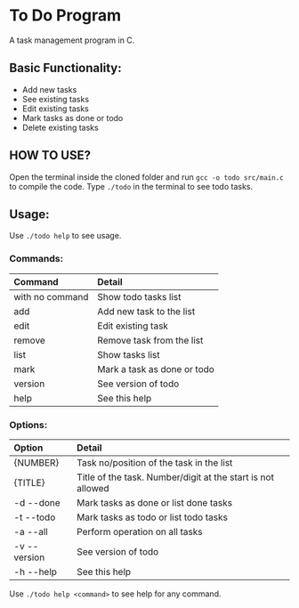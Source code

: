 # To Do Program

A task management program in C.

## Basic Functionality:

 - Add new tasks
 - See existing tasks
 - Edit existing tasks
 - Mark tasks as done or todo
 - Delete existing tasks

## HOW TO USE?

Open the terminal inside the cloned folder and run `gcc -o todo src/main.c` to compile the code.
Type `./todo` in the terminal to see todo tasks.

## Usage:

Use `./todo help` to see usage.

### Commands:

| Command             | Detail |
|:--------------------|:-------|
| with no command     | Show todo tasks list |
| add                 | Add new task to the list |
| edit                | Edit existing task |
| remove              | Remove task from the list |
| list                | Show tasks list |
| mark                | Mark a task as done or todo |
| version             | See version of todo |
| help                | See this help |

### Options:

| Option              | Detail |
|:--------------------|:-------|
| {NUMBER}            | Task no/position of the task in the list |
| {TITLE}             | Title of the task. Number/digit at the start is not allowed |
| -d --done           | Mark tasks as done or list done tasks |
| -t --todo           | Mark tasks as todo or list todo tasks |
| -a --all            | Perform operation on all tasks |
| -v --version        | See version of todo |
| -h --help           | See this help |

Use `./todo help <command>` to see help for any command.
